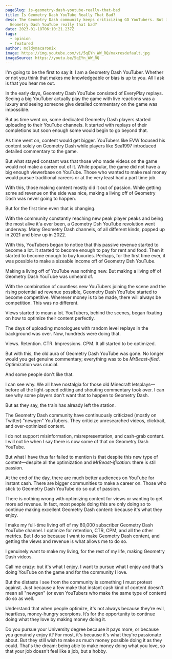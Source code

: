 ```yaml
---
pageSlug: is-geometry-dash-youtube-really-that-bad
title: Is Geometry Dash YouTube Really That Bad?
desc: The Geometry Dash community keeps criticizing GD YouTubers. But is
  Geometry Dash YouTube really that bad?
date: 2023-01-18T06:10:21.237Z
tags:
  - opinion
  - featured
author: moldymacaronix
image: https://img.youtube.com/vi/5qEYn_WW_RQ/maxresdefault.jpg
imageSource: https://youtu.be/5qEYn_WW_RQ
---
```

I'm going to be the first to say it: I am a Geometry Dash YouTuber. Whether or not you think that makes me knowledgeable or bias is up to you. All I ask is that you hear me out.

In the early days, Geometry Dash YouTube consisted of EveryPlay replays. Seeing a big YouTuber actually play the game with live reactions was a luxury and seeing someone give detailed commentary on the game was impossible.

But as time went on, some dedicated Geometry Dash players started uploading to their YouTube channels. It started with replays of their completions but soon enough some would begin to go beyond that.

As time went on, content would get bigger. YouTubers like EVW focused his content solely on Geometry Dash while players like Sea1997 introduced detailed commentary to the game.

But what stayed constant was that those who made videos on the game would not make a career out of it. While popular, the game did not have a big enough viewerbase on YouTube. Those who wanted to make real money would pursue traditional careers or at the very least had a part time job.

With this, those making content mostly did it out of passion. While getting some ad revenue on the side was nice, making a living off of Geometry Dash was never going to happen.

But for the first time ever: that is changing.

With the community constantly reaching new peak player peaks and being the most alive it'a ever been, a Geometry Dsh YouTube revolution went underway. Many Geometry Dash channels, of all different kinds, popped up in 2021 and blew up in 2022.

With this, YouTubers began to notice that this passive revenue started to become a lot. It started to become enough to pay for rent and food. Then it started to become enough to buy luxuries. Perhaps, for the first time ever, it was possible to make a sizeable income off of Geometry Dsh YouTube.

Making a living off of YouTube was nothing new. But making a living off of Geometry Dash YouTube was unheard of.

With the combination of countless new YouTubers joining the scene and the rising potential ad revenue possible, Geometry Dash YouTube started to become competitive. Wherever money is to be made, there will always be competition. This was no different.

Views started to mean a lot. YouTubers, behind the scenes, began fixating on how to optimize their content perfectly.

The days of uploading monologues with random level replays in the background was over. Now, hundreds were doing that.

Views. Retention. CTR. Impressions. CPM. It all started to be optimized.

But with this, the old aura of Geometry Dash YouTube was gone. No longer would you get genuine commentary; everything was to be *MrBeast-ified*. Optimization was crucial.

And some people don't like that.

I can see why. We all have nostalgia for those old Minecraft letsplays—before all the light-speed editing and shouting commentary took over. I can see why some players don't want that to happen to Geometry Dash.

But as they say, the train has already left the station.

The Geometry Dash community have continuously criticized (mostly on Twitter) "newgen" YouTubers. They criticize unresearched videos, clickbait, and over-optimized content.

I do not support misinformation, misrepresentation, and cash-grab content. I will not lie when I say there is now some of that on Geometry Dash YouTube.

But what I have thus far failed to mention is that despite this new type of content—despite all the optimization and *MrBeast-ification*: there is still passion.

At the end of the day, there are much better audiences on YouTube for instant cash. There are bigger communities to make a career on. Those who stick to Geometry Dash YouTube do so out of passion.

There is nothing wrong with optimizing content for views or wanting to get more ad revenue. In fact, most people doing this are only doing so to continue making excellent Geometry Dash content: because it's what they enjoy.

I make my full-time living off of my 80,000 subscriber Geometry Dash YouTube channel. I optimize for retention, CTR, CPM, and all the other metrics. But I do so because I want to make Geometry Dash content, and getting the views and revenue is what allows me to do so.

I genuinely want to make my living, for the rest of my life, making Geometry Dash videos.

Call me crazy: but it's what I enjoy. I want to pursue what I enjoy and that's doing YouTube on the game and for the community I love.

But the distaste I see from the community is something I must protest against. Just because a few make that instant cash kind of content doesn't mean all "newgen" (or even YouTubers who make the same type of content) do so as well.

Understand that when people optimize, it's not always because they’re evil, heartless, money-hungry scorpions. It’s for the opportunity to continue doing what they love by making money doing it.

Do you pursue your University degree because it pays more, or because you genuinely enjoy it? For most, it's because it's what they're passionate about. But they still wish to make as much money possible doing it as they could. That's the dream: being able to make money doing what you love, so that your job doesn't feel like a job, but a hobby.